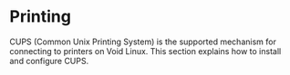 # Printing

CUPS (Common Unix Printing System) is the supported mechanism for connecting to
printers on Void Linux. This section explains how to install and configure CUPS.
